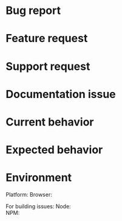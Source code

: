 <!--
PLEASE HELP US PROCESS GITHUB ISSUES FASTER BY PROVIDING THE FOLLOWING INFORMATION.
ISSUES MISSING IMPORTANT INFORMATION MAY BE CLOSED WITHOUT INVESTIGATION.

PLEASE SEARCH GITHUB FOR A SIMILAR ISSUE OR PR BEFORE SUBMITTING
-->

<!-- DON'T FORGET REMOVE UNNECESSARY -->
<h1>Bug report</h1>
<h1>Feature request</h1>
<h1>Support request</h1>
<h1>Documentation issue</h1>

<!-- Optionally describe the motivation or the concrete use case -->

# Current behavior

<!-- Describe how the issue manifests -->

# Expected behavior

<!-- Describe what the desired behavior would be. -->
<!-- For bug reports please provide the *STEPS TO REPRODUCE* and if possible a *MINIMAL DEMO* of the problem -->

# Environment

Platform:
Browser:

For building issues:
Node:  
NPM:

<!-- run `node --version` -->
<!-- run `npm --version` -->
